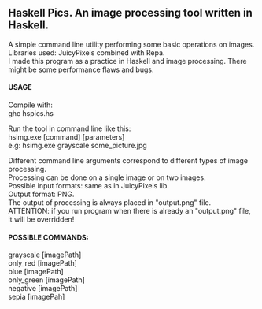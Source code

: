 ## Haskell Pics. An image processing tool written in Haskell.

A simple command line utility performing some basic operations on images.  
Libraries used: JuicyPixels combined with Repa.  
I made this program as a practice in Haskell and image processing. There might be some performance flaws and bugs.

#### USAGE

Compile with:  
ghc hspics.hs

Run the tool in command line like this:  
hsimg.exe [command] [parameters]  
e.g: hsimg.exe grayscale some_picture.jpg

Different command line arguments correspond to different types of image processing.  
Processing can be done on a single image or on two images.  
Possible input formats: same as in JuicyPixels lib.  
Output format: PNG.  
The output of processing is always placed in "output.png" file.  
ATTENTION: if you run program when there is already an "output.png" file, it will be overridden!  


#### POSSIBLE COMMANDS:
grayscale [imagePath]  
only_red [imagePath]  
blue [imagePath]  
only_green [imagePath]  
negative [imagePath]  
sepia [imagePah]  
